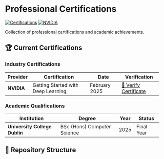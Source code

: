 # Professional Certifications

[![Certifications](https://img.shields.io/badge/Certifications-2-brightgreen.svg )](https://github.com/TArsenii/professional-certifications )
[![NVIDIA](https://img.shields.io/badge/NVIDIA-Deep%20Learning-76B900.svg )](https://github.com/TArsenii/professional-certifications/tree/main/nvidia )

Collection of professional certifications and academic achievements.

## 🏆 **Current Certifications**

### **Industry Certifications**
| Provider | Certification | Date | Verification |
|----------|---------------|------|--------------|
| **NVIDIA** | Getting Started with Deep Learning | February 2025 | [🔗 Verify Certificate](https://learn.nvidia.com/certificates?id=rU6qhV6ZQ2CWGEtoAD4IjA ) |

### **Academic Qualifications**
| Institution | Degree | Year | Status |
|-------------|--------|------|--------|
| **University College Dublin** | BSc (Hons) Computer Science | 2025 | Final Year |

## 📁 **Repository Structure**

